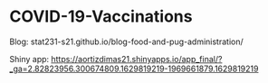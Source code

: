 # COVID-19-Vaccinations

Blog: stat231-s21.github.io/blog-food-and-pug-administration/

Shiny app: https://aortizdimas21.shinyapps.io/app_final/?_ga=2.82823956.300674809.1629819219-1969661879.1629819219

